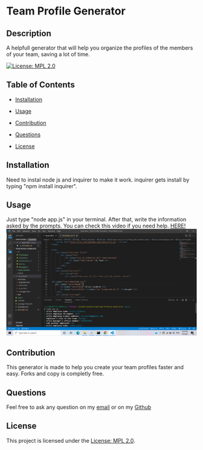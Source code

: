 # Team Profile Generator


  ## Description
  A helpfull generator that will help you organize the profiles of the members of your team, saving a lot of time.

  [![License: MPL 2.0](https://img.shields.io/badge/License-MPL%202.0-brightgreen.svg)](https://opensource.org/licenses/MPL-2.0)


  ## Table of Contents

  - [Installation](#installation)
  - [Usage](#usage)
  - [Contribution](#contribution)
  
  - [Questions](#questions)

  - [License](#license)


  ## Installation
  Need to instal node js and inquirer to make it work. inquirer gets install by typing "npm install inquirer".
  
  ## Usage
  Just type "node app.js" in your terminal. After that, write the information asked by the prompts.
  You can check this video if you need help. <a href = "https://drive.google.com/file/d/1zD1YASLlEoru1d9-ir3vaFN3wBeWywof/view"> HERE!</a>
  <img src="./Screenshot (6).png" alt="Failed to load screenshot">
  
  
  ## Contribution
   This generator is made to help you create your team profiles faster and easy. Forks and copy is completly free.
  

  
  ## Questions
  Feel free to ask any question on my [email](slardaromg@gmail.com) or on my [Github](https://github.com/bruno192000/)
  ## License

This project is licensed under the [License: MPL 2.0](https://opensource.org/licenses/MPL-2.0).